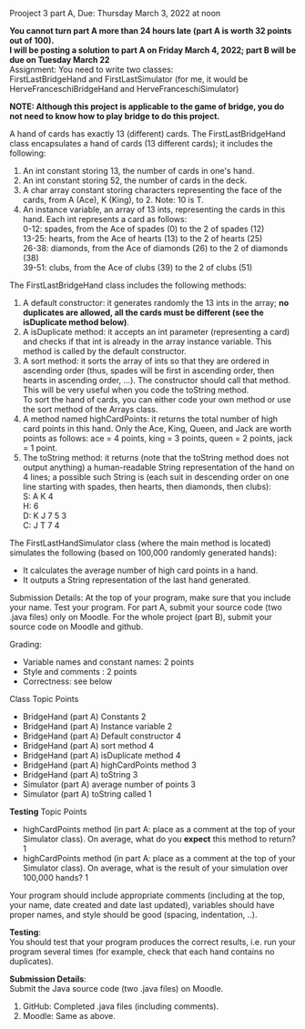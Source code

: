 Prooject 3 part A,
Due: Thursday March 3, 2022 at noon

**You cannot turn part A more than 24 hours late (part A is worth 32 points out of 100).  
I will be posting a solution to part A on Friday March 4, 2022; part B will be due on Tuesday March 22**  
Assignment:  You need to write two classes:   
FirstLastBridgeHand and FirstLastSimulator (for me, it would be HerveFranceschiBridgeHand and HerveFranceschiSimulator)

**NOTE: Although this project is applicable to the game of bridge, you do not need to know how to play bridge to do this project.**

A hand of cards has exactly 13 (different) cards. The FirstLastBridgeHand class encapsulates a hand of cards (13 different cards); it includes the following: 
 
1. An int constant storing 13, the number of cards in one's hand.  
2. An int constant storing 52, the number of cards in the deck.  
3. A char array constant storing characters representing the face of the cards, from A (Ace), K (King), to 2.  Note: 10 is T.   
4. An instance variable, an array of 13 ints, representing the cards in this hand. Each int represents a card as follows:  
0-12: spades, from the Ace of spades (0) to the 2 of spades (12)  
13-25: hearts, from the Ace of hearts (13) to the 2 of hearts (25)  
26-38: diamonds, from the Ace of diamonds (26) to the 2 of diamonds (38)  
39-51: clubs, from the Ace of clubs (39) to the 2 of clubs (51)

The FirstLastBridgeHand class includes the following methods:  

1. A default constructor: it generates randomly the 13 ints in the array; **no duplicates are allowed, all the cards must be different (see the isDuplicate method below)**.  
2. A isDuplicate method: it accepts an int parameter (representing a card) and checks if that int is already in the array instance variable. This method is called by the default constructor.  
3. A sort method: it sorts the array of ints so that they are ordered in ascending order (thus, spades will be first in ascending order, then hearts in ascending order, …). The constructor should call that method. This will be very useful when you code the toString method.  
To sort the hand of cards, you can either code your own method or use the sort method of the Arrays class.   
4. A method named highCardPoints: it returns the total number of high card points in this hand. Only the Ace, King, Queen, and Jack are worth points as follows: ace = 4 points, king = 3 points, queen = 2 points, jack = 1 point.
5. The toString method: it returns (note that the toString method does not output anything) a human-readable String representation of the hand on 4 lines; a possible such String is (each suit in descending order on one line starting with spades, then hearts, then diamonds, then clubs):  
S: A K 4  
H: 6  
D: K J 7 5 3  
C: J T 7 4  

The FirstLastHandSimulator class (where the main method is located) simulates the following (based on 100,000 randomly generated hands):  
* It calculates the average number of high card points in a hand. 
* It outputs a String representation of the last hand generated.

Submission Details: At the top of your program, make sure that you include your name. Test your program. For part A, submit your source code (two .java files) only on Moodle. For the whole project (part B), submit your source code on Moodle and github. 

Grading:  
* Variable names and constant names: 2 points  
* Style and comments : 2 points    
* Correctness: see below  

Class	Topic	Points  
* BridgeHand (part A)	Constants	2
* BridgeHand (part A)	Instance variable	2
* BridgeHand (part A)	Default constructor	4
* BridgeHand (part A)	sort method	4
* BridgeHand (part A)	isDuplicate method	4
* BridgeHand (part A)	highCardPoints method	3
* BridgeHand (part A)	toString 	3
* Simulator (part A) average number of points	3
* Simulator (part A) toString called	1

**Testing** Topic Points  
* highCardPoints method (in part A: place as a comment at the top of your Simulator class). On average, what do you **expect** this method to return?	1
* highCardPoints method (in part A: place as a comment at the top of your Simulator class). On average, what is the result of your simulation over 100,000 hands?	1

Your program should include appropriate comments (including at the top, your name, date created and date last updated), variables should have proper names, and style should be good (spacing, indentation, ..). 

**Testing**:  
You should test that your program produces the correct results, i.e. run your program several times (for example, check that each hand contains no duplicates).

**Submission Details**:  
Submit the Java source code (two .java files) on Moodle.  
1. GitHub: Completed .java files (including comments).  
2. Moodle: Same as above.  
